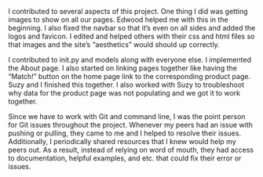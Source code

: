 

I contributed to several aspects of this project. One thing I did was getting images to show on all our pages. Edwood helped me with this in the beginning. I also fixed the navbar so that it’s even on all sides and added the logos and favicon. I edited and helped others with their css and html files so that images and the site’s “aesthetics” would should up correctly.

I contributed to init.py and models along with everyone else. I implemented the About page. I also started on linking pages together like having the “Match!” button on the home page link to the corresponding product page. Suzy and I finished this together. I also worked with Suzy to troubleshoot why data for the product page was not populating and we got it to work together.

Since we have to work with Git and command line, I was the point person for Git issues throughout the project. Whenever my peers had an issue with pushing or pulling, they came to me and I helped to resolve their issues. Additionally, I periodically shared resources that I knew would help my peers out. As a result, instead of relying on word of mouth, they had access to documentation, helpful examples, and etc. that could fix their error or issues.
